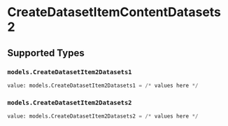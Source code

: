 # CreateDatasetItemContentDatasets2


## Supported Types

### `models.CreateDatasetItem2Datasets1`

```python
value: models.CreateDatasetItem2Datasets1 = /* values here */
```

### `models.CreateDatasetItem2Datasets2`

```python
value: models.CreateDatasetItem2Datasets2 = /* values here */
```

